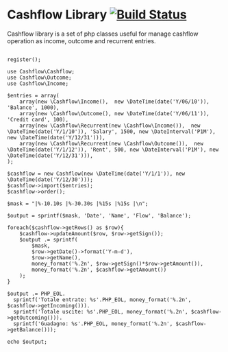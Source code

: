 # Cashflow Library [![Build Status](https://travis-ci.org/francescotrucchia/cashflow.png?branch=master)](http://travis-ci.org/francescotrucchia/cashflow)

Cashflow library is a set of php classes useful for manage cashflow operation as income, outcome and recurrent entries.

<pre><code>
<?php

require_once __DIR__.'/../src/Cashflow/Autoload.php';

$loader = new \Cashflow\ClassLoader('Cashflow', __DIR__ . '/../src');
$loader->register();

use Cashflow\Cashflow;
use Cashflow\Outcome;
use Cashflow\Income;

$entries = array(
    array(new \Cashflow\Income(),  new \DateTime(date('Y/06/10')), 'Balance', 1000),
    array(new \Cashflow\Outcome(), new \DateTime(date('Y/06/11')), 'Credit card', 100),
    array(new \Cashflow\Recurrent(new \Cashflow\Income()),  new \DateTime(date('Y/1/10')), 'Salary', 1500, new \DateInterval('P1M'), new \DateTime(date('Y/12/31'))),
    array(new \Cashflow\Recurrent(new \Cashflow\Outcome()),  new \DateTime(date('Y/1/12')), 'Rent', 500, new \DateInterval('P1M'), new \DateTime(date('Y/12/31'))),
);

$cashflow = new Cashflow(new \DateTime(date('Y/1/1')), new \DateTime(date('Y/12/30')));
$cashflow->import($entries);
$cashflow->order();
    
$mask = "|%-10.10s |%-30.30s |%15s |%15s |\n";

$output = sprintf($mask, 'Date', 'Name', 'Flow', 'Balance');

foreach($cashflow->getRows() as $row){
    $cashflow->updateAmount($row, $row->getSign());
    $output .= sprintf(
        $mask, 
        $row->getDate()->format('Y-m-d'), 
        $row->getName(), 
        money_format('%.2n', $row->getSign()*$row->getAmount()), 
        money_format('%.2n', $cashflow->getAmount())
    );
}

$output .= PHP_EOL.
  sprintf('Totale entrate: %s'.PHP_EOL, money_format('%.2n', $cashflow->getIncoming())).
  sprintf('Totale uscite: %s'.PHP_EOL, money_format('%.2n', $cashflow->getOutcoming())).
  sprintf('Guadagno: %s'.PHP_EOL, money_format('%.2n', $cashflow->getBalance()));

echo $output;

</code></pre>
